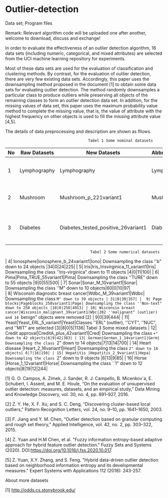 # Outlier-detection
Data set; Program files

Remark: Relevant algorithm code will be uploaded one after another, welcome to download, discuss and exchange!

In order to evaluate the effectiveness of an outlier detection algorithm, 16 data sets (including numeric, categorical, and mixed attributes) are selected from the UCI machine learning repository for experiments.

Most of these data sets are used for the evaluation of classification and clustering methods. By contrast, for the evaluation of outlier detection, there are very few existing data sets. Accordingly, this paper uses the downsampling method proposed in the document [1] to obtain some data sets for evaluating outlier detection. The method randomly downsamples a particular class to produce outliers while preserving all objects of the remaining classes to form an outlier detection data set. In addition, for the missing values of data set, this paper uses the maximum probability value method to complete the missing value, that is, the value of attribute with the highest frequency on other objects is used to fill the missing attribute value [4,5].

The details of data preprocessing and description are shown as fllows.

                                         Tabel 1 Some nominal datasets
| No |  Raw Datasets |New Datasets | Abbreviation | Preprocessing | numerical | categorical | Oulier | Normal | 
| -------- |--------|-------- |-------- |-------- |-------- | -------- | --------| -------- |
|  1| Lymphography|Lymphography| Lymp | Classes ''1'' and ''4'' are considered as outliers [2] | 0 | 8 | 6 | 142 |  
|  2| Mushroom|Mushroom_p_221variant1|Mush| Downsampling the class ''+" down to 221 objects | 0|22|221|4208| 
|  3| Diabetes|Diabetes_tested_positive_26variant1|Diab| Downsampling the class ''tested\_positive" down to 26 objects |8|0|26|500|
                                          Tabel 2 Some numerical datasets
|  4| Ionosphere|Ionosphere_b_24variant1|Iono| Downsampling the class ''b" down to 24 objects |34|0|24|225|
|  5| Iris|Iris_Irisvirginica_11_variant1|Iris| Downsampling the class ''Iris-virginica" down to 11 objects |4|0|11|100| 
|  6| Pima|Pima_TRUE_55variant1|Pima| Downsampling the class ''TURE" down to 55 objects |9|0|55|500| 
|  7| Sonar|Sonar_M_10variant1|Sonar| Downsampling the class ''M" down to 10 objects|60|0|10|97|  
|  8| Wisconsin diagnostic breast cancer|Wdbc_M_39variant1|Wdbc| Downsampling the class ``M" down to 39 objects | 31|0|39|357|
|  9| Page blocks|Pageblocks_258variant1|Page| Downsampling the class ''Non-text" down to 258 objects |10|0|258|4913|
| 10| Wisconsin breast cancer|Wisconsin_malignant_39variant1|Wbc|202 ''malignant" (outlier) and 14 ``benign" objects were removed [2] | 9|0|39|444|
| 11| Yeast|Yeast_ERL_5_variant1|Yeast|Classes ''ERL" (outlier), ''CYT", ''NUC", and ''MIT" are selected [3]|8|0|5|1136|
                                           Tabel 3 Some mixed datasets
| 12| Credit approval|CreditA_plus_42variant1|Cred| Downsampling the class ``+" down to 42 objects|6|9|42|383|
| 13| German|German_1_14variant1|Germ| Downsampling the class ``2" down to 14 objects|7|13|14|700|
| 14| Heart disease |Heart_2_16variant1|Heart| Downsampling the class ``2" down to 16 objects| 6|7|16|150|
| 15| Hepatitis |Hepatitis_2_9variant1|Hepa| Downsampling the class ``2" down to 9 objects |6|13|9|85|
| 16| Horse |Horse_1_12variant1|Horse| Downsampling the class ``1" down to 12 objects|8|19|12|244|


[1] G. O. Campos, A. Zimek, J. Sander, R. J. Campello, B. Micenkov´a, E. Schubert, I. Assent, and M. E. Houle, “On the evaluation of unsupervised outlier detection: measures, datasets, and an empirical study,” Data Mining and Knowledge Discovery, vol. 30, no. 4, pp. 891–927, 2016.

[2] Z. Y. He, X. F. Xu, and S. C. Deng, “Discovering cluster-based local outliers,” Pattern Recognition Letters, vol. 24, no. 9–10, pp. 1641–1650, 2003.

[3] F. Jiang and Y. M. Chen, “Outlier detection based on granular computing and rough set theory,” Applied Intelligence, vol. 42, no. 2, pp. 303–322, 2015.

[4] Z. Yuan and H.M Chen, et al. "Fuzzy information entropy-based adaptive approach for hybrid feature outlier detection." Fuzzy Sets and Systems (2020). DOI:https://doi.org/10.1016/j.fss.2020.10.017.

[5] Z. Yuan, X.Y. Zhang, and S. Feng. "Hybrid data-driven outlier detection based on neighborhood information entropy and its developmental measures." Expert Systems with Applications 112 (2018): 243-257.

About more datasets

[1] http://odds.cs.stonybrook.edu/
